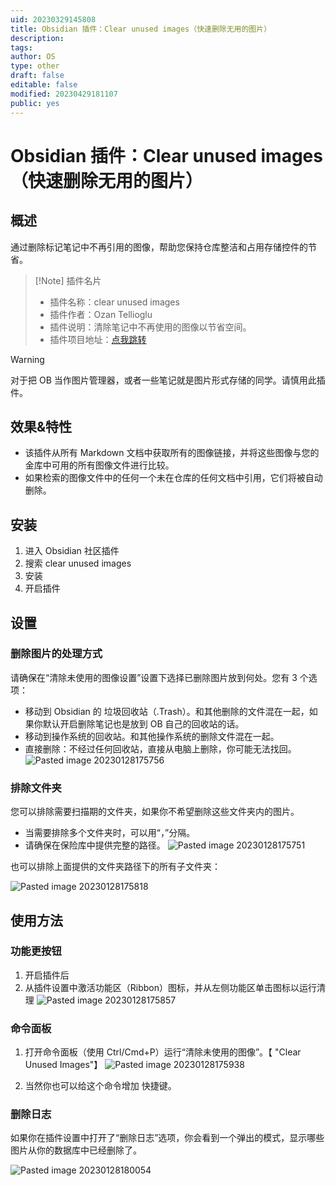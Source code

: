 ```yaml
---
uid: 20230329145808
title: Obsidian 插件：Clear unused images（快速删除无用的图片）
description: 
tags: 
author: OS
type: other
draft: false
editable: false
modified: 20230429181107
public: yes
---
```


# Obsidian 插件：Clear unused images（快速删除无用的图片）

## 概述

通过删除标记笔记中不再引用的图像，帮助您保持仓库整洁和占用存储控件的节省。

> [!Note] 插件名片
> - 插件名称：clear unused images
> - 插件作者：Ozan Tellioglu
> - 插件说明：清除笔记中不再使用的图像以节省空间。
> - 插件项目地址：[点我跳转](https://github.com/ozntel/oz-clear-unused-images-obsidian)

> [!Warning]
> 对于把 OB 当作图片管理器，或者一些笔记就是图片形式存储的同学。请慎用此插件。

## 效果&特性

- 该插件从所有 Markdown 文档中获取所有的图像链接，并将这些图像与您的金库中可用的所有图像文件进行比较。
- 如果检索的图像文件中的任何一个未在仓库的任何文档中引用，它们将被自动删除。

## 安装

1. 进入 Obsidian 社区插件
2. 搜索 clear unused images
3. 安装
4. 开启插件

## 设置

### 删除图片的处理方式

请确保在“清除未使用的图像设置”设置下选择已删除图片放到何处。您有 3 个选项：

- 移动到 Obsidian 的 垃圾回收站（.Trash）。和其他删除的文件混在一起，如果你默认开启删除笔记也是放到 OB 自己的回收站的话。
- 移动到操作系统的回收站。和其他操作系统的删除文件混在一起。
- 直接删除：不经过任何回收站，直接从电脑上删除，你可能无法找回。
    ![Pasted image 20230128175756](https://cdn.pkmer.cn/images/f1837d7771ea3af8844d4827bd1040d6_MD5.png!pkmer)

### 排除文件夹

您可以排除需要扫描期的文件夹，如果你不希望删除这些文件夹内的图片。

- 当需要排除多个文件夹时，可以用“，”分隔。
- 请确保在保险库中提供完整的路径。
    ![Pasted image 20230128175751](https://cdn.pkmer.cn/images/a4a1c29058ee2bc2ae59e85b130216d5_MD5.png!pkmer)

也可以排除上面提供的文件夹路径下的所有子文件夹：

![Pasted image 20230128175818](https://cdn.pkmer.cn/images/a1007c783b8bacac6b31c12a3f21edee_MD5.png!pkmer)

## 使用方法

### 功能更按钮

1. 开启插件后
2. 从插件设置中激活功能区（Ribbon）图标，并从左侧功能区单击图标以运行清理
   ![Pasted image 20230128175857](https://cdn.pkmer.cn/images/0fcfc4bfb2a022061cd065cdbad9f36f_MD5.png!pkmer)

### 命令面板

1. 打开命令面板（使用 Ctrl/Cmd+P）运行“清除未使用的图像”。【 "Clear Unused Images"】
   ![Pasted image 20230128175938](https://cdn.pkmer.cn/images/30201755cb521b5d57b16f878ae13903_MD5.png!pkmer)

2. 当然你也可以给这个命令增加 快捷键。

### 删除日志

如果你在插件设置中打开了“删除日志”选项，你会看到一个弹出的模式，显示哪些图片从你的数据库中已经删除了。

![Pasted image 20230128180054](https://cdn.pkmer.cn/images/ffa739e449346b4157680143ef4a3a88_MD5.png!pkmer)
